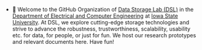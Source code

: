 - 👋 Welcome to the GitHub Organization of [Data Storage Lab (DSL)](https://www.ece.iastate.edu/~mai/lab/dsl.html "Data Storage Lab") in the [Department of Electrical and Computer Engineering](https://www.ece.iastate.edu/ "ECE") at [Iowa State University](https://www.iastate.edu/ "ISU"). At DSL, we explore cutting-edge storage technologies and strive to advance the robustness, trustworthiness, scalability, usability etc. for data, for people, or just for fun. We host our research prototypes and relevant documents here. Have fun! 
